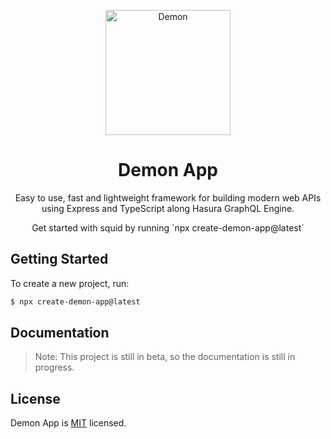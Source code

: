 <p align="center">
<img src="https://safe.b68dev.xyz/aadezZAo.png" width="200" alt="Demon">
  <h1 align="center" >Demon App</h1>
</p>
<p align="center">
  Easy to use, fast and lightweight framework for building modern web APIs using Express and TypeScript along Hasura GraphQL Engine.
</p>
<p align="center">
  Get started with squid by running `npx create-demon-app@latest`

## Getting Started

To create a new project, run:

```bash
$ npx create-demon-app@latest
```

## Documentation

> Note: This project is still in beta, so the documentation is still in progress.

## License

Demon App is [MIT](LICENSE) licensed.
